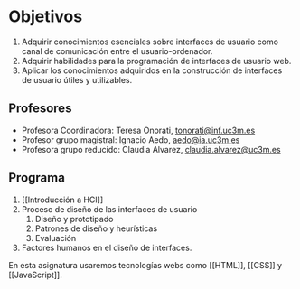 # Objetivos
1. Adquirir conocimientos esenciales sobre interfaces de usuario como canal de comunicación entre el usuario-ordenador.
2.  Adquirir habilidades para la programación de interfaces de usuario web.
3. Aplicar los conocimientos adquiridos en la construcción de interfaces de usuario útiles y utilizables.

## Profesores

- Profesora Coordinadora: Teresa Onorati, tonorati@inf.uc3m.es
- Profesor grupo magistral: Ignacio Aedo, aedo@ia.uc3m.es
- Profesora grupo reducido: Claudia Alvarez, claudia.alvarez@uc3m.es

## Programa

1. [[Introducción a HCI]]
2. Proceso de diseño de las interfaces de usuario
	1. Diseño y prototipado
	2. Patrones de diseño y heurísticas
	3. Evaluación
3. Factores humanos en el diseño de interfaces.

En esta asignatura usaremos tecnologías webs como [[HTML]], [[CSS]] y [[JavaScript]].

